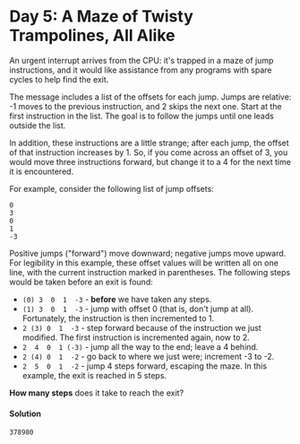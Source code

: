 Day 5: A Maze of Twisty Trampolines, All Alike
=====

An urgent interrupt arrives from the CPU: it's trapped in a maze of jump instructions, and it would like assistance from any programs with spare cycles to help find the exit.

The message includes a list of the offsets for each jump. Jumps are relative: -1 moves to the previous instruction, and 2 skips the next one. Start at the first instruction in the list. The goal is to follow the jumps until one leads outside the list.

In addition, these instructions are a little strange; after each jump, the offset of that instruction increases by 1. So, if you come across an offset of 3, you would move three instructions forward, but change it to a 4 for the next time it is encountered.

For example, consider the following list of jump offsets:

```
0
3
0
1
-3
```

Positive jumps ("forward") move downward; negative jumps move upward. For legibility in this example, these offset values will be written all on one line, with the current instruction marked in parentheses. The following steps would be taken before an exit is found:

- `(0) 3  0  1  -3`  - **before** we have taken any steps.
- `(1) 3  0  1  -3`  - jump with offset 0 (that is, don't jump at all). Fortunately, the instruction is then incremented to 1.
- `2 (3) 0  1  -3`  - step forward because of the instruction we just modified. The first instruction is incremented again, now to 2.
- `2  4  0  1 (-3)` - jump all the way to the end; leave a 4 behind.
- `2 (4) 0  1  -2`  - go back to where we just were; increment -3 to -2.
- `2  5  0  1  -2`  - jump 4 steps forward, escaping the maze.
In this example, the exit is reached in 5 steps.

**How many steps** does it take to reach the exit?

#### Solution
`378980`

